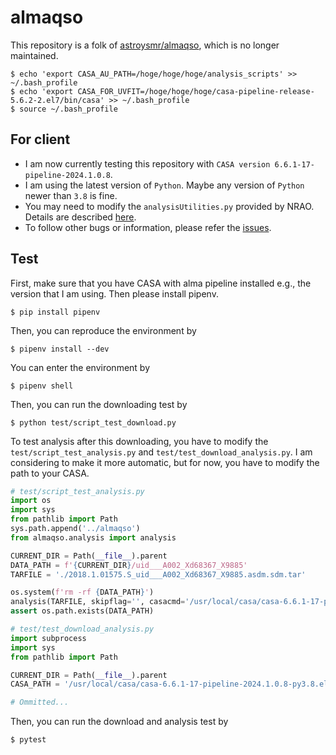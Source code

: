 # almaqso

This repository is a folk of [astroysmr/almaqso](https://github.com/astroysmr/almaqso), which is no longer maintained.

```shell
$ echo 'export CASA_AU_PATH=/hoge/hoge/hoge/analysis_scripts' >> ~/.bash_profile
$ echo 'export CASA_FOR_UVFIT=/hoge/hoge/hoge/casa-pipeline-release-5.6.2-2.el7/bin/casa' >> ~/.bash_profile
$ source ~/.bash_profile
```

## For client

- I am now currently testing this repository with `CASA version 6.6.1-17-pipeline-2024.1.0.8`.
- I am using the latest version of `Python`. Maybe any version of `Python` newer than `3.8` is fine.
- You may need to modify the `analysisUtilities.py` provided by NRAO. Details are described [here](https://github.com/skrbcr/almaqso/issues/2).
- To follow other bugs or information, please refer the [issues](https://github.com/skrbcr/almaqso/issues).

## Test

First, make sure that you have CASA with alma pipeline installed e.g., the version that I am using.
Then please install pipenv.

```shell
$ pip install pipenv
```

Then, you can reproduce the environment by

```shell
$ pipenv install --dev
```

You can enter the environment by

```shell
$ pipenv shell
```

Then, you can run the downloading test by
```
$ python test/script_test_download.py
```

To test analysis after this downloading, you have to modify the `test/script_test_analysis.py` and `test/test_download_analysis.py`.
I am considering to make it more automatic, but for now, you have to modify the path to your CASA.

```python
# test/script_test_analysis.py
import os
import sys
from pathlib import Path
sys.path.append('../almaqso')
from almaqso.analysis import analysis

CURRENT_DIR = Path(__file__).parent
DATA_PATH = f'{CURRENT_DIR}/uid___A002_Xd68367_X9885'
TARFILE = './2018.1.01575.S_uid___A002_Xd68367_X9885.asdm.sdm.tar'

os.system(f'rm -rf {DATA_PATH}')
analysis(TARFILE, skipflag='', casacmd='/usr/local/casa/casa-6.6.1-17-pipeline-2024.1.0.8-py3.8.el8/bin/casa')  # Please modify the path to your CASA
assert os.path.exists(DATA_PATH)
```

```python
# test/test_download_analysis.py
import subprocess
import sys
from pathlib import Path

CURRENT_DIR = Path(__file__).parent
CASA_PATH = '/usr/local/casa/casa-6.6.1-17-pipeline-2024.1.0.8-py3.8.el8/bin/casa'  # Please modify the path to your CASA

# Ommitted...
```

Then, you can run the download and analysis test by

```
$ pytest
```
